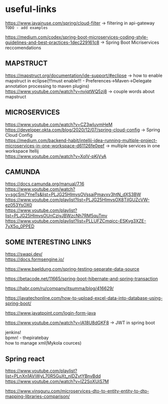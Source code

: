 # useful-links

https://www.javainuse.com/spring/cloud-filter -> filtering in api-gateway `TODO - add examples` </br>

https://medium.com/codex/spring-boot-microservices-coding-style-guidelines-and-best-practices-1dec229161c8 -> Spring Boot Micriservices reccomendations </br>

## MAPSTRUCT
https://mapstruct.org/documentation/ide-support/#eclipse -> how to enable mapstruct in eclipse(!!!must enable!!! - Preferences->Maven->Delegate annotation processing to maven plugins)</br>
https://www.youtube.com/watch?v=nvjqtWQ5zj8 -> couple words about mapstruct



## MICROSERVICES
https://www.youtube.com/watch?v=CZ3wIuvmHeM </br>
https://developer.okta.com/blog/2020/12/07/spring-cloud-config -> Spring Cloud Config </br>
https://medium.com/backend-habit/intellij-idea-running-multiple-project-microservices-in-one-workspace-d61126fe0eef -> multiple services in one workspace Itellij </br>
https://www.youtube.com/watch?v=XolV-pKjVyA </br>

## CAMUNDA

https://docs.camunda.org/manual/7.16 </br>
https://www.youtube.com/watch?v=sgcSm7YneTs&list=PLJG25HlmvsOVssaiPmavxv3htN_dXS3BW </br>
https://www.youtube.com/playlist?list=PLJG25HlmvsOX8TiIGUZcVW-ez053YsOX0 </br>
https://www.youtube.com/playlist?list=PLJG25HlmvsOUnCziyJBWzcNh7RM5quTmv </br>
https://www.youtube.com/playlist?list=PLLUFZCmqicc-ESKvg3XZE-7yX5o_0PPED


## SOME INTERESTING LINKS

https://swapi.dev/ </br>
https://docs.formsengine.io/

https://www.baeldung.com/spring-testing-separate-data-source

https://betacode.net/11665/spring-boot-hibernate-and-spring-transaction

https://habr.com/ru/company/itsumma/blog/416629/

https://javatechonline.com/how-to-upload-excel-data-into-database-using-spring-boot/

https://www.javatpoint.com/login-form-java

https://www.youtube.com/watch?v=lA18U8dGKF8 -> JWT in spring boot

jenkins!</br>
bpmn! - thepiratebay </br>
how to manage xml(Mykola cources)

## Spring react

https://www.youtube.com/playlist?list=PLnXn1AViWyL70R5GuXt_nIDZytYBnvBdd </br>
https://www.youtube.com/watch?v=IZ2SoXUiS7M </br>

https://www.vinsguru.com/microservices-dto-to-entity-entity-to-dto-mapping-libraries-comparison/ </br>
